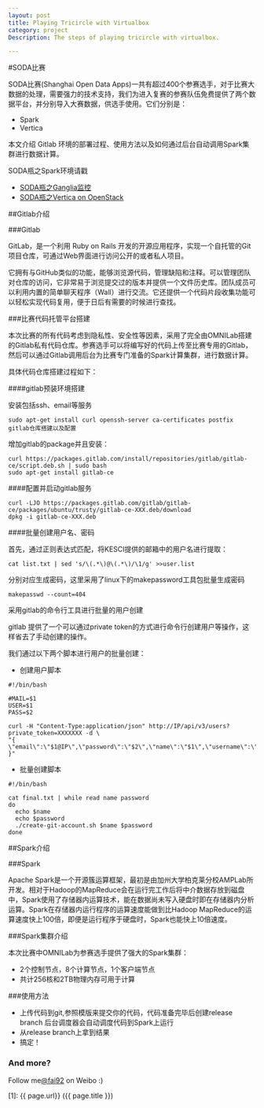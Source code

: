 ```yaml
---
layout: post
title: Playing Tricircle with Virtualbox
category: project
Description: The steps of playing tricircle with virtualbox.

---
```



#SODA比赛


SODA比赛(Shanghai Open Data Apps)一共有超过400个参赛选手，对于比赛大数据的处理，需要强力的技术支持，我们为进入复赛的参赛队伍免费提供了两个数据平台，并分别导入大赛数据，供选手使用。它们分别是：

* Spark
* Vertica

本文介绍 Gitlab 环境的部署过程、使用方法以及如何通过后台自动调用Spark集群进行数据计算。

SODA瓶之Spark环境请戳

+ [SODA瓶之Ganglia监控](http://87boy.me/blog/2015/10/28/Ganglia.html)
+ [SODA瓶之Vertica on OpenStack](http://holysparky.github.io/2015/10/Soda-Vertica/)

##Gitlab介绍

###Gitlab

GitLab，是一个利用 Ruby on Rails 开发的开源应用程序，实现一个自托管的Git项目仓库，可通过Web界面进行访问公开的或者私人项目。

它拥有与GitHub类似的功能，能够浏览源代码，管理缺陷和注释。可以管理团队对仓库的访问，它非常易于浏览提交过的版本并提供一个文件历史库。团队成员可以利用内置的简单聊天程序（Wall）进行交流。它还提供一个代码片段收集功能可以轻松实现代码复用，便于日后有需要的时候进行查找。

###比赛代码托管平台搭建

本次比赛的所有代码考虑到隐私性、安全性等因素，采用了完全由OMNILab搭建的Gitlab私有代码仓库。参赛选手可以将编写好的代码上传至比赛专用的Gitlab，然后可以通过Gitlab调用后台为比赛专门准备的Spark计算集群，进行数据计算。

具体代码仓库搭建过程如下：

####gitlab预装环境搭建

安装包括ssh、email等服务

```
sudo apt-get install curl openssh-server ca-certificates postfix
gitlab仓库搭建以及配置
```

增加gitlab的package并且安装：

```
curl https://packages.gitlab.com/install/repositories/gitlab/gitlab-ce/script.deb.sh | sudo bash
sudo apt-get install gitlab-ce
```
####配置并启动gitlab服务
```
curl -LJO https://packages.gitlab.com/gitlab/gitlab-ce/packages/ubuntu/trusty/gitlab-ce-XXX.deb/download
dpkg -i gitlab-ce-XXX.deb
```
####批量创建用户名、密码

首先，通过正则表达式匹配，将KESCI提供的邮箱中的用户名进行提取：

```
cat list.txt | sed 's/\(.*\)@\(.*\)/\1/g' >>user.list
```

分别对应生成密码，这里采用了linux下的makepassword工具包批量生成密码

```
makepasswd --count=404
```

采用gitlab的命令行工具进行批量的用户创建

gitlab 提供了一个可以通过private token的方式进行命令行创建用户等操作，这样省去了手动创建的操作。

我们通过以下两个脚本进行用户的批量创建：

* 创建用户脚本

```
#!/bin/bash

#MAIL=$1
USER=$1
PASS=$2

curl -H "Content-Type:application/json" http://IP/api/v3/users?private_token=XXXXXXX -d \
"{ \"email\":\"$1@IP\",\"password\":\"$2\",\"name\":\"$1\",\"username\":\"$1\",\"confirm\":\"false\" }"

```

* 批量创建脚本

```
#!/bin/bash

cat final.txt | while read name password
do
  echo $name
  echo $password
  ./create-git-account.sh $name $password
done
```

##Spark介绍

###Spark

Apache Spark是一个开源簇运算框架，最初是由加州大学柏克莱分校AMPLab所开发。相对于Hadoop的MapReduce会在运行完工作后将中介数据存放到磁盘中，Spark使用了存储器内运算技术，能在数据尚未写入硬盘时即在存储器内分析运算。Spark在存储器内运行程序的运算速度能做到比Hadoop MapReduce的运算速度快上100倍，即便是运行程序于硬盘时，Spark也能快上10倍速度。

###Spark集群介绍

本次比赛中OMNILab为参赛选手提供了强大的Spark集群：

* 2个控制节点，8个计算节点，1个客户端节点
* 共计256核和2TB物理内存可用于计算

###使用方法

* 上传代码到git,参照模版来提交你的代码，代码准备完毕后创建release branch
后台调度器会自动调度代码到Spark上运行
* 从release branch上拿到结果
* 搞定！




### And more?


Follow me[@fai92](https://weibo.com/shipengfei92) on Weibo :)


[1]:    {{ page.url}}  ({{ page.title }})
